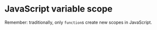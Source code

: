 # JavaScript variable scope

Remember: traditionally, only `function`s create new scopes in JavaScript.

